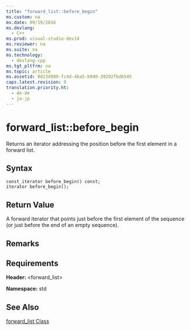 ```yaml
---
title: "forward_list::before_begin"
ms.custom: na
ms.date: 09/19/2016
ms.devlang: 
  - C++
ms.prod: visual-studio-dev14
ms.reviewer: na
ms.suite: na
ms.technology: 
  - devlang-cpp
ms.tgt_pltfrm: na
ms.topic: article
ms.assetid: 0d23d989-fc4d-4ba5-b940-39292fbd6545
caps.latest.revision: 9
translation.priority.ht: 
  - de-de
  - ja-jp
---
```

# forward_list::before_begin
Returns an iterator addressing the position before the first element in a forward list.  
  
## Syntax  
  
```  
const_iterator before_begin() const;  
iterator before_begin();  
```  
  
## Return Value  
 A forward iterator that points just before the first element of the sequence (or just before the end of an empty sequence).  
  
## Remarks  
  
## Requirements  
 **Header:** <forward_list>  
  
 **Namespace:** std  
  
## See Also  
 [forward_list Class](../vs140/forward_list-Class.md)